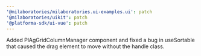 ```yaml
---
'@milaboratories/milaboratories.ui-examples.ui': patch
'@milaboratories/uikit': patch
'@platforma-sdk/ui-vue': patch
---
```


Added PlAgGridColumnManager component and fixed a bug in useSortable that caused the drag element to move without the handle class.

